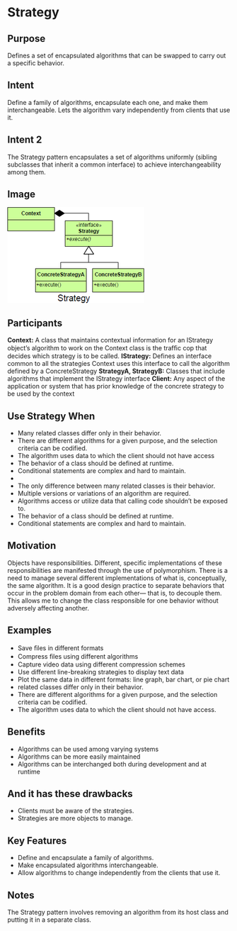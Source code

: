 # Strategy #

## Purpose ##

Defines a set of encapsulated algorithms that can be swapped to carry out a specific behavior.

## Intent ##

Define a family of algorithms, encapsulate each one, and make them interchangeable. Lets the algorithm vary independently from clients that use it.

## Intent 2 ##

The Strategy pattern encapsulates a set of algorithms uniformly (sibling subclasses that inherit a common interface) to achieve interchangeability among them.

## Image ##

![alt text](./Images/Strategy-1.md.png "Strategy")

## Participants ##

**Context:**	A class that maintains contextual information for an IStrategy object’s algorithm to work on the Context class is the trafﬁc cop that decides which strategy is to be called.
**IStrategy:** Defines an interface common to all the strategies Context uses this interface to call the algorithm defined by a ConcreteStrategy
**StrategyA, StrategyB:** Classes that include algorithms that implement the IStrategy interface
**Client:** Any aspect of the application or system that has prior knowledge of the concrete strategy to be used by the context

## Use Strategy When ##

+ Many related classes differ only in their behavior.
+ There are different algorithms for a given purpose, and the selection criteria can be codified.
+ The algorithm uses data to which the client should not have access
+ The behavior of a class should be defined at runtime.
+ Conditional statements are complex and hard to maintain.
+
+ The only difference between many related classes is their behavior.
+ Multiple versions or variations of an algorithm are required.
+ Algorithms access or utilize data that calling code shouldn’t be exposed to.
+ The behavior of a class should be defined at runtime.
+ Conditional statements are complex and hard to maintain.

## Motivation ##

Objects have responsibilities.
Different, specific implementations of these responsibilities are manifested through the use of polymorphism.
There is a need to manage several different implementations of what is, conceptually, the same algorithm.
It is a good design practice to separate behaviors that occur in the problem domain from each other— that is, to decouple them. This allows me to change the class responsible for one behavior without adversely affecting another.

## Examples

+ Save ﬁles in different formats
+ Compress ﬁles using different algorithms
+ Capture video data using different compression schemes
+ Use different line-breaking strategies to display text data
+ Plot the same data in different formats: line graph, bar chart, or pie chart
+ related classes differ only in their behavior.
+ There are different algorithms for a given purpose, and the selection criteria can be codified.
+ The algorithm uses data to which the client should not have access.

## Benefits ##

+ Algorithms can be used among varying systems
+ Algorithms can be more easily maintained
+ Algorithms can be interchanged both during development and at runtime
## And it has these drawbacks ##

+ Clients must be aware of the strategies.
+ Strategies are more objects to manage.

## Key Features ##

+ Define and encapsulate a family of algorithms.
+ Make encapsulated algorithms interchangeable.
+ Allow algorithms to change independently from the clients that use it.

## Notes ##

The Strategy pattern involves removing an algorithm from its host class and putting it in a separate class.
